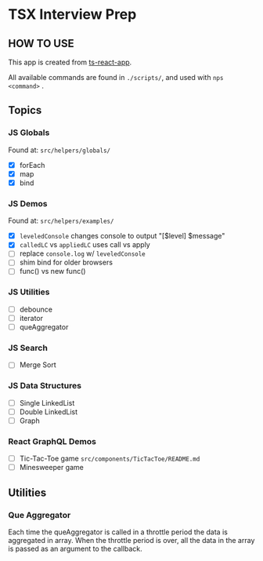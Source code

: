 # TSX Interview Prep

## HOW TO USE

This app is created from [ts-react-app](https://github.com/Falieson/2018-typescript-react-app).

All available commands are found in `./scripts/`, and used with `nps <command>` .

## Topics

### JS Globals

Found at: `src/helpers/globals/`

- [x] forEach
- [x] map
- [x] bind

### JS Demos

Found at: `src/helpers/examples/`

- [x] `leveledConsole` changes console to output "[$level] $message"
- [x]  `calledLC` vs `appliedLC` uses call vs apply
- [ ] replace `console.log` w/ `leveledConsole`
- [ ] shim bind for older browsers
- [ ] func() vs new func()

### JS Utilities

- [ ] debounce
- [ ] iterator
- [ ] queAggregator

### JS Search

- [ ] Merge Sort

### JS Data Structures

- [ ] Single LinkedList
- [ ] Double LinkedList
- [ ] Graph

### React GraphQL Demos

- [ ] Tic-Tac-Toe game  `src/components/TicTacToe/README.md`
- [ ] Minesweeper game

## Utilities

### Que Aggregator

Each time the queAggregator is called in a throttle period the data is aggregated in array.
When the throttle period is over, all the data in the array is passed as an argument to the callback.
